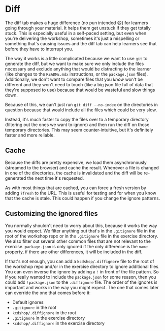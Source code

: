 # Diff

The diff tab makes a huge difference (no pun intended 😆) for learners going
through your material. It helps them get unstuck if they get totally stuck. This
is especially useful in a self-paced setting, but even when you're delivering
the workshop, sometimes it's just a mispelling or something that's causing
issues and the diff tab can help learners see that before they have to interrupt
you.

The way it works is a little complicated because we want to use `git` to
generate the diff, but we want to make sure we only include the files necessary
and exclude anything that would be distracting to the learner (like changes to
the `README.mdx` instructions, or the `package.json` files). Additionally, we
don't want to compare files that you _know_ won't be different and they won't
need to touch (like a big json file full of data that they're supposed to use)
because that would be wasteful and slow things down.

Because of this, we can't just run `git diff --no-index` on the directories in
question because that would include all the files which could be very slow.

Instead, it's much faster to copy the files over to a temporary directory
(filtering out the ones we want to ignore) and then run the diff on those
temporary directories. This may seem counter-intuitive, but it's definitely
faster and more reliable.

## Cache

Because the diffs are pretty expensive, we load them asynchronously (streamed to
the browser) and cache the result. Whenever a file is changed in one of the
directories, the cache is invalidated and the diff will be re-generated the next
time it's requested.

As with most things that are cached, you can force a fresh version by adding
`?fresh` to the URL. This is useful for testing and for when you know that the
cache is stale. This could happen if you change the ignore patterns.

## Customizing the ignored files

You normally shouldn't need to worry about this, because it works the way you
would expect. We filter anything out that's in the `.gitignore` file in the root
of the workshop repo or in the `.gitignore` file in the exercise directory. We
also filter out several other common files that are not relevant to the
exercise. `package.json` is only ignored if the only difference is the `name`
property, if there are other differences, it will be included in the diff.

If that's not enough, you can add a `kcdshop/.diffignore` file to the root of
the workshop repo and/or in the exercise directory to ignore additional files.
You can even inverse the ignore by adding a `!` in front of the file pattern. So
if you really wanted to include the `package.json` for some reason, then you
could add `!package.json` to the `.diffignore` file. The order of the ignores is
important and works in the way you might expect. The one that comes later can
override the one that comes before it:

- Default ignores
- `.gitignore` in the root
- `kcdshop/.diffignore` in the root
- `.gitignore` in the exercise directory
- `kcdshop/.diffignore` in the exercise directory
